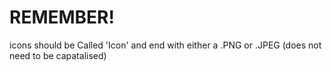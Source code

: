 # REMEMBER!
icons should be Called 'Icon' and end with either a .PNG or .JPEG (does not need to be capatalised)